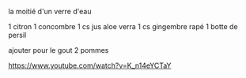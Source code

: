 la moitié d'un verre d'eau

1 citron
1 concombre
1 cs jus aloe verra
1 cs gingembre rapé
1 botte de persil

ajouter pour le gout 2 pommes

https://www.youtube.com/watch?v=K_n14eYCTaY